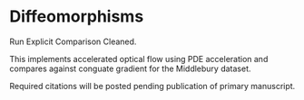 # Diffeomorphisms

Run Explicit Comparison Cleaned. 

This implements accelerated optical flow using PDE acceleration and compares against conguate gradient for the Middlebury dataset. 

Required citations will be posted pending publication of primary manuscript. 

